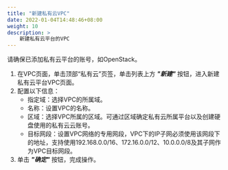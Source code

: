 ```yaml
---
title: "新建私有云VPC"
date: 2022-01-04T14:48:46+08:00
weight: 10
description: >
    新建私有云平台的VPC
---
```


请确保已添加私有云平台的账号，如OpenStack。


1. 在VPC页面，单击顶部“私有云”页签，单击列表上方 **_"新建"_** 按钮，进入新建私有云平台VPC页面。
2. 配置以下信息：
   - 指定域：选择VPC的所属域。
   - 名称：设置VPC的名称。
   - 区域：选择VPC所属的区域。可通过区域确定私有云所属平台以及创建硬盘使用的私有云云账号。
   - 目标网段：设置VPC网络的专用网段，VPC下的IP子网必须使用该网段下的地址，支持使用192.168.0.0/16、172.16.0.0/12、10.0.0.0/8及其子网作为VPC目标网段。
3. 单击 **_"确定"_** 按钮，完成操作。